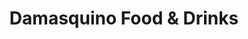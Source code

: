 ---
title: "Damasquino Food & Drinks"
url: /leutenbach/damasquino-food-und-drinks/
shop: Lebensmittel
---